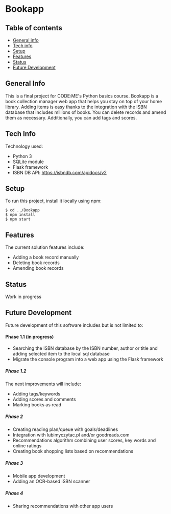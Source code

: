 # Bookapp
 ## Table of contents
* [General info](#general-info)
* [Tech info](#tech-info)
* [Setup](#setup)
* [Features](#features)
* [Status](#status)
* [Future Development](#future-development)

## General Info
This is a final project for CODE:ME's Python basics course. 
Bookapp is a book collection manager web app that helps you stay on top of your home library. Adding items is easy thanks to the integration with the ISBN database that includes millions of books. You can delete records and amend them as necessary. Additionally, you can add tags and scores.

## Tech Info
Technology used:
* Python 3
* SQLite module
* Flask framework
* ISBN DB API: https://isbndb.com/apidocs/v2

## Setup
To run this project, install it locally using npm:

```
$ cd ../Bookapp
$ npm install
$ npm start
```

## Features
The current solution features include:
* Adding a book record manually
* Deleting book records
* Amending book records

## Status
Work in progress

## Future Development
Future development of this software includes but is not limited to:

#### Phase 1.1 (in progress)
* Searching the ISBN database by the ISBN number, author or title and adding selected item to the local sql database
* Migrate the console program into a web app using the Flask framework

##### Phase 1.2
The next improvements will include:
* Adding tags/keywords
* Adding scores and comments
* Marking books as read

##### Phase 2
* Creating reading plan/queue with goals/deadlines
* Integration with lubimyczytac.pl and/or goodreads.com
* Recommendations algorithm combining user scores, key words and online ratings
* Creating book shopping lists based on recommendations

##### Phase 3
* Mobile app development
* Adding an OCR-based ISBN scanner

##### Phase 4
* Sharing recommendations with other app users